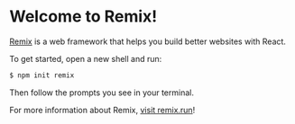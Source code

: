 # Welcome to Remix!

[Remix](https://remix.run) is a web framework that helps you build better
websites with React.

To get started, open a new shell and run:

```sh
$ npm init remix
```

Then follow the prompts you see in your terminal.

For more information about Remix, [visit remix.run](https://remix.run)!
